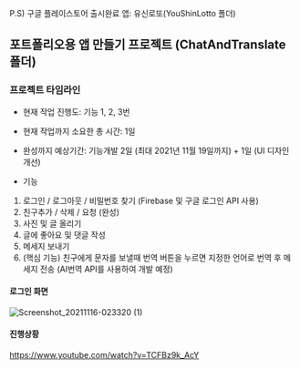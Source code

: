 P.S) 구글 플레이스토어 출시완료 앱: 유신로또(YouShinLotto 폴더)

## 포트폴리오용 앱 만들기 프로젝트 (ChatAndTranslate 폴더)

### 프로젝트 타임라인
- 현재 작업 진행도: 기능 1, 2, 3번
- 현재 작업까지 소요한 총 시간: 1일
- 완성까지 예상기간: 기능개발 2일 (최대 2021년 11월 19일까지) + 1일 (UI 디자인 개선)

- 기능

1. 로그인 / 로그아웃 / 비밀번호 찾기 (Firebase 및 구글 로그인 API 사용)
2. 친구추가 / 삭제 / 요청 (완성)
3. 사진 및 글 올리기
4. 글에 좋아요 및 댓글 작성
5. 메세지 보내기
6. (핵심 기능) 친구에게 문자를 보낼때 번역 버튼을 누르면 지정한 언어로 번역 후 메세지 전송 (AI번역 API를 사용하여 개발 예정)

#### 로그인 화면

![Screenshot_20211116-023320 (1)](https://user-images.githubusercontent.com/92070358/141828253-9dd38b1e-8ba5-4655-bdf8-b3ff92b672e9.jpg)

#### 진행상황

https://www.youtube.com/watch?v=TCFBz9k_AcY
